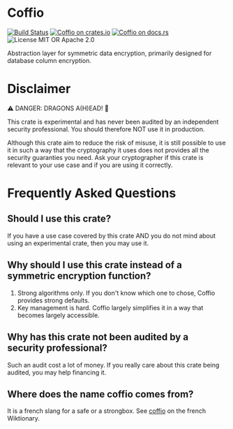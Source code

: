 
[//]: # (Copyright 2019-2020 Rodolphe Bréard <rodolphe@breard.tf>)

[//]: # (Copying and distribution of this file, with or without modification,)
[//]: # (are permitted in any medium without royalty provided the copyright)
[//]: # (notice and this notice are preserved.  This file is offered as-is,)
[//]: # (without any warranty.)


# Coffio

[![Build Status](https://github.com/breard-r/coffio/actions/workflows/ci.yml/badge.svg)](https://github.com/breard-r/coffio/actions/workflows/ci.yml)
[![Coffio on crates.io](https://img.shields.io/crates/v/coffio.svg)](https://crates.io/crates/coffio)
[![Coffio on docs.rs](https://docs.rs/coffio/badge.svg)](https://docs.rs/coffio/)
![License MIT OR Apache 2.0](https://img.shields.io/badge/license-MIT%20OR%20Apache--2.0-blue)

Abstraction layer for symmetric data encryption, primarily designed for
database column encryption.


# Disclaimer

⚠️ DANGER: DRAGONS A(H)EAD! 🐲

This crate is experimental and has never been audited by an independent
security professional. You should therefore NOT use it in production.

Although this crate aim to reduce the risk of misuse, it is still possible to
use it in such a way that the cryptography it uses does not provides all the
security guaranties you need. Ask your cryptographer if this crate is relevant
to your use case and if you are using it correctly.


# Frequently Asked Questions

## Should I use this crate?

If you have a use case covered by this crate AND you do not mind about using an
experimental crate, then you may use it.

## Why should I use this crate instead of a symmetric encryption function?

1. Strong algorithms only. If you don't know which one to chose, Coffio
   provides strong defaults.
2. Key management is hard. Coffio largely simplifies it in a way that becomes
   largely accessible.

## Why has this crate not been audited by a security professional?

Such an audit cost a lot of money. If you really care about this crate being
audited, you may help financing it.

## Where does the name coffio comes from?

It is a french slang for a safe or a strongbox. See
[coffio](https://fr.wiktionary.org/wiki/coffio) on the french Wiktionary.

